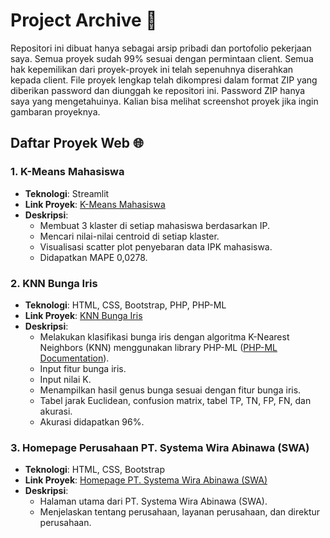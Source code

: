 # Project Archive 📁

Repositori ini dibuat hanya sebagai arsip pribadi dan portofolio pekerjaan saya. Semua proyek sudah 99% sesuai dengan permintaan client. Semua hak kepemilikan dari proyek-proyek ini telah sepenuhnya diserahkan kepada client. File proyek lengkap telah dikompresi dalam format ZIP yang diberikan password dan diunggah ke repositori ini. Password ZIP hanya saya yang mengetahuinya. Kalian bisa melihat screenshot proyek jika ingin gambaran proyeknya.

## Daftar Proyek Web 🌐

### 1. K-Means Mahasiswa
- **Teknologi**: Streamlit
- **Link Proyek**: [K-Means Mahasiswa](https://github.com/nopalsh/web-project-archive/tree/main/KMeans%20Mahasiswa)
- **Deskripsi**:
  - Membuat 3 klaster di setiap mahasiswa berdasarkan IP.
  - Mencari nilai-nilai centroid di setiap klaster.
  - Visualisasi scatter plot penyebaran data IPK mahasiswa.
  - Didapatkan MAPE 0,0278.

### 2. KNN Bunga Iris
- **Teknologi**: HTML, CSS, Bootstrap, PHP, PHP-ML
- **Link Proyek**: [KNN Bunga Iris](https://github.com/nopalsh/web-project-archive/tree/main/KNN%20Bunga%20Iris)
- **Deskripsi**:
  - Melakukan klasifikasi bunga iris dengan algoritma K-Nearest Neighbors (KNN) menggunakan library PHP-ML ([PHP-ML Documentation](https://php-ml.readthedocs.io/en/latest/)).
  - Input fitur bunga iris.
  - Input nilai K.
  - Menampilkan hasil genus bunga sesuai dengan fitur bunga iris.
  - Tabel jarak Euclidean, confusion matrix, tabel TP, TN, FP, FN, dan akurasi.
  - Akurasi didapatkan 96%.

### 3. Homepage Perusahaan PT. Systema Wira Abinawa (SWA)
- **Teknologi**: HTML, CSS, Bootstrap
- **Link Proyek**: [Homepage PT. Systema Wira Abinawa (SWA)](https://github.com/nopalsh/web-project-archive/tree/main/PT.%20SWA%20Web%20Homepage)
- **Deskripsi**:
  - Halaman utama dari PT. Systema Wira Abinawa (SWA).
  - Menjelaskan tentang perusahaan, layanan perusahaan, dan direktur perusahaan.
